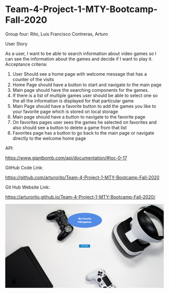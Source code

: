# Team-4-Project-1-MTY-Bootcamp-Fall-2020

Group four: Rito, Luis Francisco Contreras, Arturo

User Story

As a user, I want to be able to search information about video games so I can see the information about the games and decide if I want to play it.
Acceptance criteria:

1. User Should see a home page with welcome message that has a counter of the visits
2. Home Page should have a button to start and navigate to the main page
3. Main page should have the searching components for the games.
4. If there is a list of multiple games user should be able to select one so the all the information is displayed for that particular game
5. Main Page should have a favorite button to add the games you like to your favorite page which is stored on local storage
6. Main page should have a button to navigate to the favorite page
7. On favorites pages user sees the games he selected on favorites and also should see a button to delete a game from that list
8. Favorites page has a button to go back to the main page or navigate directly to the welcome home page

API:

https://www.giantbomb.com/api/documentation/#toc-0-17

GitHub Code Link:

https://github.com/arturorito/Team-4-Project-1-MTY-Bootcamp-Fall-2020

Git Hub Website Link: 

https://arturorito.github.io/Team-4-Project-1-MTY-Bootcamp-Fall-2020/


![Screenshot Index](./files/pantalla.png)
